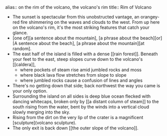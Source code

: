 alias:: on the rim of the volcano, the volcano's rim
title:: Rim of Volcano

- The sunset is spectacular from this unobstructed vantage, an orangey-red fire shimmering on the waves and clouds to the west. From up here on the volcano's rim, it's the most striking features that catch your glance.
- [one of][a sentence about the mountain], [a phrase about the beach][or][A sentence about the beach], [a phrase about the mountain][at random].
- The east half of the island is filled with a dense [[rain forest]]. Beneath your feet to the east, steep slopes curve down to the volcano's [[caldera]],
	- where pockets of steam rise amid jumbled rocks and moss
	- where black lava flow stretches from slope to slope
	- where jumbled rocks cause a confusion of lines and angles
- There's no getting down that side; back northwest the way you came is your only option.
- Surrounding the island on all sides is deep blue ocean flecked with dancing whitecaps, broken only by [[a distant column of steam]] to the south rising from the water, bent by the winds into a vertical cloud slowly merging into the sky.
- Rising from the dirt on the very lip of the crater is a magnificent [sculpture](volcano sculpture).
- The only exit is back down [[the outer slope of the volcano]].